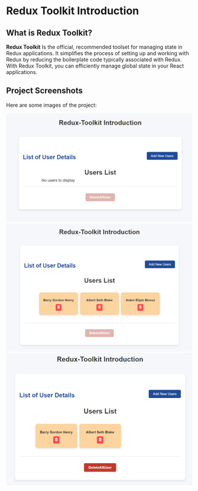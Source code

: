 # Redux Toolkit Introduction

## What is Redux Toolkit?

**Redux Toolkit** 
Is the official, recommended toolset for managing state in Redux applications. It simplifies the process of setting up and working with Redux by reducing the boilerplate code typically associated with Redux. With Redux Toolkit, you can efficiently manage global state in your React applications.

## Project Screenshots

Here are some images of the project:

![main Page](./public/images/main-page.png)
![add Page](./public/images/add-users.png)
![delete Page](./public/images/deleteAll-user.png)